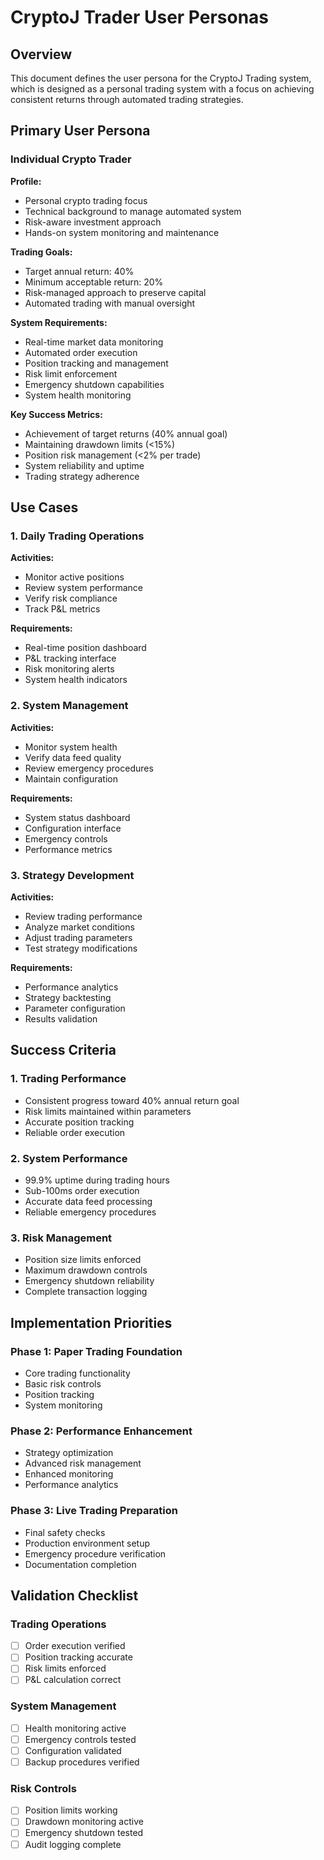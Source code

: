 # CryptoJ Trader User Personas

## Overview
This document defines the user persona for the CryptoJ Trading system, which is designed as a personal trading system with a focus on achieving consistent returns through automated trading strategies.

## Primary User Persona

### Individual Crypto Trader
**Profile:**
- Personal crypto trading focus
- Technical background to manage automated system
- Risk-aware investment approach
- Hands-on system monitoring and maintenance

**Trading Goals:**
- Target annual return: 40%
- Minimum acceptable return: 20%
- Risk-managed approach to preserve capital
- Automated trading with manual oversight

**System Requirements:**
- Real-time market data monitoring
- Automated order execution
- Position tracking and management
- Risk limit enforcement
- Emergency shutdown capabilities
- System health monitoring

**Key Success Metrics:**
- Achievement of target returns (40% annual goal)
- Maintaining drawdown limits (<15%)
- Position risk management (<2% per trade)
- System reliability and uptime
- Trading strategy adherence

## Use Cases

### 1. Daily Trading Operations
**Activities:**
- Monitor active positions
- Review system performance
- Verify risk compliance
- Track P&L metrics

**Requirements:**
- Real-time position dashboard
- P&L tracking interface
- Risk monitoring alerts
- System health indicators

### 2. System Management
**Activities:**
- Monitor system health
- Verify data feed quality
- Review emergency procedures
- Maintain configuration

**Requirements:**
- System status dashboard
- Configuration interface
- Emergency controls
- Performance metrics

### 3. Strategy Development
**Activities:**
- Review trading performance
- Analyze market conditions
- Adjust trading parameters
- Test strategy modifications

**Requirements:**
- Performance analytics
- Strategy backtesting
- Parameter configuration
- Results validation

## Success Criteria

### 1. Trading Performance
- Consistent progress toward 40% annual return goal
- Risk limits maintained within parameters
- Accurate position tracking
- Reliable order execution

### 2. System Performance
- 99.9% uptime during trading hours
- Sub-100ms order execution
- Accurate data feed processing
- Reliable emergency procedures

### 3. Risk Management
- Position size limits enforced
- Maximum drawdown controls
- Emergency shutdown reliability
- Complete transaction logging

## Implementation Priorities

### Phase 1: Paper Trading Foundation
- Core trading functionality
- Basic risk controls
- Position tracking
- System monitoring

### Phase 2: Performance Enhancement
- Strategy optimization
- Advanced risk management
- Enhanced monitoring
- Performance analytics

### Phase 3: Live Trading Preparation
- Final safety checks
- Production environment setup
- Emergency procedure verification
- Documentation completion

## Validation Checklist

### Trading Operations
- [ ] Order execution verified
- [ ] Position tracking accurate
- [ ] Risk limits enforced
- [ ] P&L calculation correct

### System Management
- [ ] Health monitoring active
- [ ] Emergency controls tested
- [ ] Configuration validated
- [ ] Backup procedures verified

### Risk Controls
- [ ] Position limits working
- [ ] Drawdown monitoring active
- [ ] Emergency shutdown tested
- [ ] Audit logging complete
